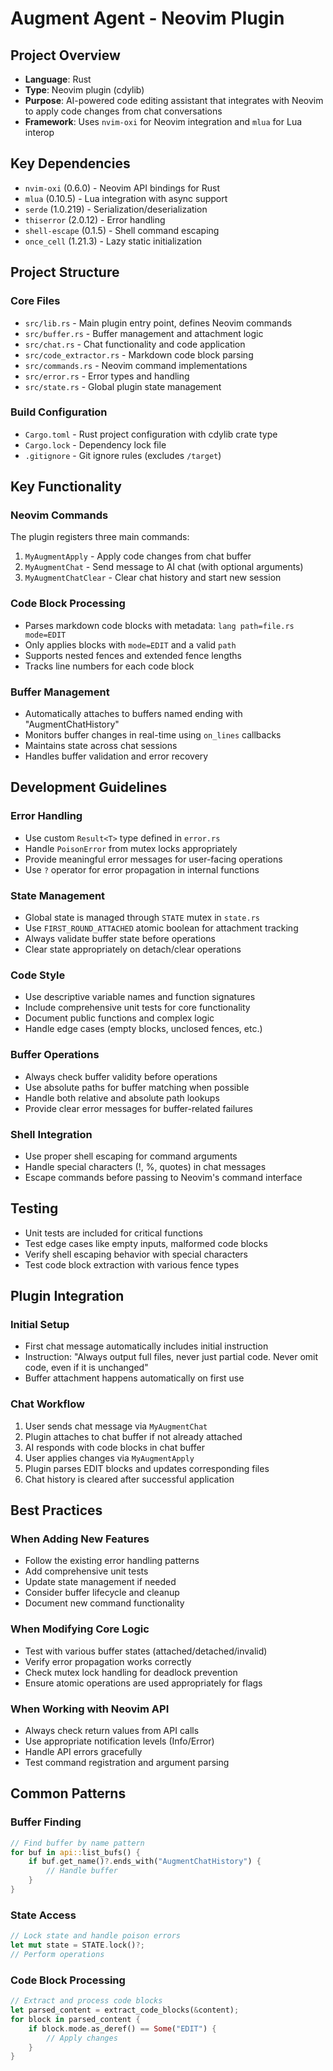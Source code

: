 # Augment Agent - Neovim Plugin

## Project Overview

- **Language**: Rust
- **Type**: Neovim plugin (cdylib)
- **Purpose**: AI-powered code editing assistant that integrates with Neovim to apply code changes from chat conversations
- **Framework**: Uses `nvim-oxi` for Neovim integration and `mlua` for Lua interop

## Key Dependencies

- `nvim-oxi` (0.6.0) - Neovim API bindings for Rust
- `mlua` (0.10.5) - Lua integration with async support
- `serde` (1.0.219) - Serialization/deserialization
- `thiserror` (2.0.12) - Error handling
- `shell-escape` (0.1.5) - Shell command escaping
- `once_cell` (1.21.3) - Lazy static initialization

## Project Structure

### Core Files

- `src/lib.rs` - Main plugin entry point, defines Neovim commands
- `src/buffer.rs` - Buffer management and attachment logic
- `src/chat.rs` - Chat functionality and code application
- `src/code_extractor.rs` - Markdown code block parsing
- `src/commands.rs` - Neovim command implementations
- `src/error.rs` - Error types and handling
- `src/state.rs` - Global plugin state management

### Build Configuration

- `Cargo.toml` - Rust project configuration with cdylib crate type
- `Cargo.lock` - Dependency lock file
- `.gitignore` - Git ignore rules (excludes `/target`)

## Key Functionality

### Neovim Commands

The plugin registers three main commands:

1. `MyAugmentApply` - Apply code changes from chat buffer
2. `MyAugmentChat` - Send message to AI chat (with optional arguments)
3. `MyAugmentChatClear` - Clear chat history and start new session

### Code Block Processing

- Parses markdown code blocks with metadata: `lang path=file.rs mode=EDIT`
- Only applies blocks with `mode=EDIT` and a valid `path`
- Supports nested fences and extended fence lengths
- Tracks line numbers for each code block

### Buffer Management

- Automatically attaches to buffers named ending with "AugmentChatHistory"
- Monitors buffer changes in real-time using `on_lines` callbacks
- Maintains state across chat sessions
- Handles buffer validation and error recovery

## Development Guidelines

### Error Handling

- Use custom `Result<T>` type defined in `error.rs`
- Handle `PoisonError` from mutex locks appropriately
- Provide meaningful error messages for user-facing operations
- Use `?` operator for error propagation in internal functions

### State Management

- Global state is managed through `STATE` mutex in `state.rs`
- Use `FIRST_ROUND_ATTACHED` atomic boolean for attachment tracking
- Always validate buffer state before operations
- Clear state appropriately on detach/clear operations

### Code Style

- Use descriptive variable names and function signatures
- Include comprehensive unit tests for core functionality
- Document public functions and complex logic
- Handle edge cases (empty blocks, unclosed fences, etc.)

### Buffer Operations

- Always check buffer validity before operations
- Use absolute paths for buffer matching when possible
- Handle both relative and absolute path lookups
- Provide clear error messages for buffer-related failures

### Shell Integration

- Use proper shell escaping for command arguments
- Handle special characters (!, %, quotes) in chat messages
- Escape commands before passing to Neovim's command interface

## Testing

- Unit tests are included for critical functions
- Test edge cases like empty inputs, malformed code blocks
- Verify shell escaping behavior with special characters
- Test code block extraction with various fence types

## Plugin Integration

### Initial Setup

- First chat message automatically includes initial instruction
- Instruction: "Always output full files, never just partial code. Never omit code, even if it is unchanged"
- Buffer attachment happens automatically on first use

### Chat Workflow

1. User sends chat message via `MyAugmentChat`
2. Plugin attaches to chat buffer if not already attached
3. AI responds with code blocks in chat buffer
4. User applies changes via `MyAugmentApply`
5. Plugin parses EDIT blocks and updates corresponding files
6. Chat history is cleared after successful application

## Best Practices

### When Adding New Features

- Follow the existing error handling patterns
- Add comprehensive unit tests
- Update state management if needed
- Consider buffer lifecycle and cleanup
- Document new command functionality

### When Modifying Core Logic

- Test with various buffer states (attached/detached/invalid)
- Verify error propagation works correctly
- Check mutex lock handling for deadlock prevention
- Ensure atomic operations are used appropriately for flags

### When Working with Neovim API

- Always check return values from API calls
- Use appropriate notification levels (Info/Error)
- Handle API errors gracefully
- Test command registration and argument parsing

## Common Patterns

### Buffer Finding

```rust
// Find buffer by name pattern
for buf in api::list_bufs() {
    if buf.get_name()?.ends_with("AugmentChatHistory") {
        // Handle buffer
    }
}
```

### State Access

```rust
// Lock state and handle poison errors
let mut state = STATE.lock()?;
// Perform operations
```

### Code Block Processing

```rust
// Extract and process code blocks
let parsed_content = extract_code_blocks(&content);
for block in parsed_content {
    if block.mode.as_deref() == Some("EDIT") {
        // Apply changes
    }
}
```